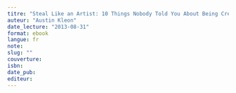 ```yaml
---
titre: "Steal Like an Artist: 10 Things Nobody Told You About Being Creative "
auteur: "Austin Kleon"
date_lecture: "2013-08-31"
format: ebook
langue: fr
note:
slug: ""
couverture: 
isbn: 
date_pub: 
editeur: 
---
```

